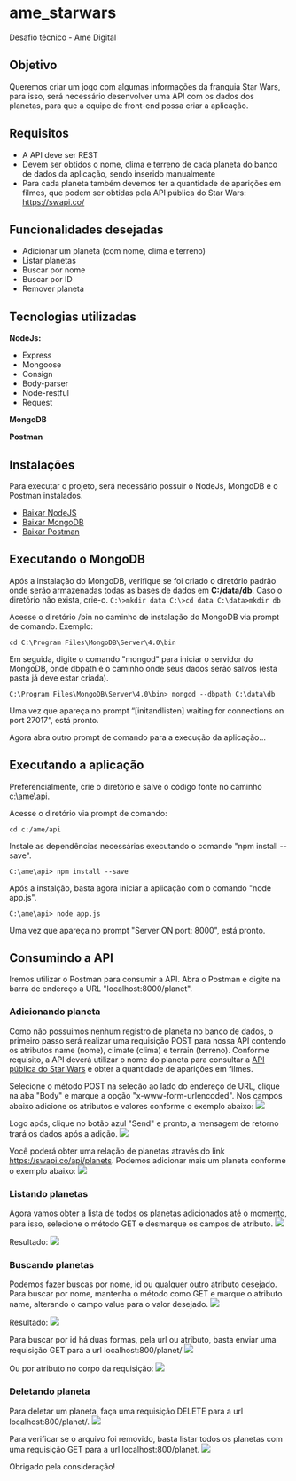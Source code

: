 # ame_starwars
Desafio técnico - Ame Digital

## Objetivo
Queremos criar um jogo com algumas informações da franquia Star Wars, para isso, será necessário desenvolver uma API com os dados dos planetas, para que a equipe de front-end possa criar a aplicação. 

## Requisitos
* A API deve ser REST
* Devem ser obtidos o nome, clima e terreno de cada planeta do banco de dados da aplicação, sendo inserido manualmente
* Para cada planeta também devemos ter a quantidade de aparições em filmes, que podem ser obtidas pela API pública do Star Wars: https://swapi.co/

## Funcionalidades desejadas
* Adicionar um planeta (com nome, clima e terreno)
* Listar planetas
* Buscar por nome
* Buscar por ID
* Remover planeta

## Tecnologias utilizadas
**NodeJs:**
* Express
* Mongoose
* Consign
* Body-parser
* Node-restful
* Request

**MongoDB**

**Postman**

## Instalações
Para executar o projeto, será necessário possuir o NodeJs, MongoDB e o Postman instalados.
* [Baixar NodeJS](https://nodejs.org/en/download/)
* [Baixar MongoDB](https://www.mongodb.com/download-center) 
* [Baixar Postman](https://www.getpostman.com/downloads/)

## Executando o MongoDB
Após a instalação do MongoDB, verifique se foi criado o diretório padrão onde serão armazenadas todas as bases de dados em **C:/data/db**. Caso o diretório não exista, crie-o.
``
C:\>mkdir data
C:\>cd data
C:\data>mkdir db
``

Acesse o diretório /bin no caminho de instalação do MongoDB via prompt de comando. 
Exemplo:
```
cd C:\Program Files\MongoDB\Server\4.0\bin
```

Em seguida, digite o comando "mongod" para iniciar o servidor do MongoDB, onde dbpath é o caminho onde seus dados serão salvos (esta pasta já deve estar criada).
```
C:\Program Files\MongoDB\Server\4.0\bin> mongod --dbpath C:\data\db
```

Uma vez que apareça no prompt “[initandlisten] waiting for connections on port 27017”, está pronto.

Agora abra outro prompt de comando para a execução da aplicação...

## Executando a aplicação
Preferencialmente, crie o diretório e salve o código fonte no caminho c:\ame\api.

Acesse o diretório via prompt de comando:
```
cd c:/ame/api
```

Instale as dependências necessárias executando o comando "npm install --save".
```
C:\ame\api> npm install --save
```

Após a instalção, basta agora iniciar a aplicação com o comando "node app.js".
```
C:\ame\api> node app.js
```

Uma vez que apareça no prompt "Server ON port: 8000", está pronto.

## Consumindo a API
Iremos utilizar o Postman para consumir a API. 
Abra o Postman e digite na barra de endereço a URL "localhost:8000/planet".

### Adicionando planeta
Como não possuimos nenhum registro de planeta no banco de dados, o primeiro passo será realizar uma requisição POST para nossa API contendo os atributos name (nome), climate (clima) e terrain (terreno). 
Conforme requisito, a API deverá utilizar o nome do planeta para consultar a [API pública do Star Wars](https://swapi.co/) e obter a quantidade de aparições em filmes.

Selecione o método POST na seleção ao lado do endereço de URL, clique na aba "Body" e marque a opção "x-www-form-urlencoded". Nos campos abaixo adicione os atributos e valores conforme o exemplo abaixo:
![](/img/01.JPG)


Logo após, clique no botão azul "Send" e pronto, a mensagem de retorno trará os dados após a adição.
![](/img/02.JPG)


Você poderá obter uma relação de planetas através do link https://swapi.co/api/planets.
Podemos adicionar mais um planeta conforme o exemplo abaixo:
![](/img/03.JPG)

### Listando planetas
Agora vamos obter a lista de todos os planetas adicionados até o momento, para isso, selecione o método GET e desmarque os campos de atributo.
![](/img/04.JPG)


Resultado:
![](/img/05.JPG)

### Buscando planetas
Podemos fazer buscas por nome, id ou qualquer outro atributo desejado. Para buscar por nome, mantenha o método como GET e marque o atributo name, alterando o campo value para o valor desejado.
![](/img/06.JPG)


Resultado:
![](/img/07.JPG)


Para buscar por id há duas formas, pela url ou atributo, basta enviar uma requisição GET para a url localhost:800/planet/<id>
![](/img/08.2.JPG)


Ou por atributo no corpo da requisição:
![](/img/08.JPG)


### Deletando planeta
Para deletar um planeta, faça uma requisição DELETE para a url localhost:800/planet/<id>.
![](/img/09.JPG)
  
  
Para verificar se o arquivo foi removido, basta listar todos os planetas com uma requisição GET para a url localhost:800/planet.
![](/img/10.JPG)


Obrigado pela consideração!
